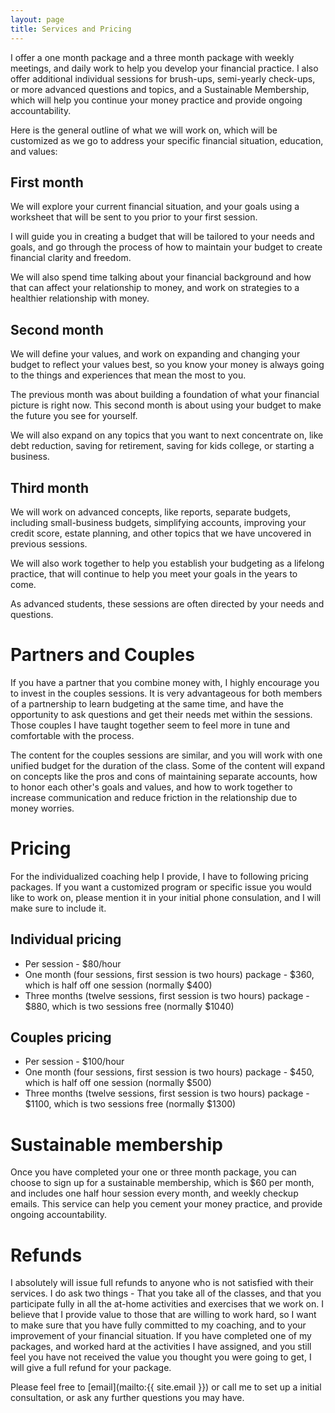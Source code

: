 ```yaml
---
layout: page
title: Services and Pricing
---
```


I offer a one month package and a three month package with weekly meetings, and daily work to help you develop your financial practice. I also offer additional individual sessions for brush-ups, semi-yearly check-ups, or more advanced questions and topics, and a Sustainable Membership, which will help you continue your money practice and provide ongoing accountability.

Here is the general outline of what we will work on, which will be customized as we go to address your specific financial situation, education, and values:

## First month
We will explore your current financial situation, and your goals using a worksheet that will be sent to you prior to your first session.

I will guide you in creating a budget that will be tailored to your needs and goals, and go through the process of how to maintain your budget to create financial clarity and freedom.

We will also spend time talking about your financial background and how that can affect your relationship to money, and work on strategies to a healthier relationship with money.

## Second month
We will define your values, and work on expanding and changing your budget to reflect your values best, so you know your money is always going to the things and experiences that mean the most to you. 

The previous month was about building a foundation of what your financial picture is right now. This second month is about using your budget to make the future you see for yourself.

We will also expand on any topics that you want to next concentrate on, like debt reduction, saving for retirement, saving for kids college, or starting a business.

## Third month
We will work on advanced concepts, like reports, separate budgets, including small-business budgets, simplifying accounts, improving your credit score, estate planning, and other topics that we have uncovered in previous sessions.

We will also work together to help you establish your budgeting as a lifelong practice, that will continue to help you meet your goals in the years to come.

As advanced students, these sessions are often directed by your needs and questions. 

# Partners and Couples
If you have a partner that you combine money with, I highly encourage you to invest in the couples sessions. It is very advantageous for both members of a partnership to learn budgeting at the same time, and have the opportunity to ask questions and get their needs met within the sessions. Those couples I have taught together seem to feel more in tune and comfortable with the process.

The content for the couples sessions are similar, and you will work with one unified budget for the duration of the class. Some of the content will expand on concepts like the pros and cons of maintaining separate accounts, how to honor each other's goals and values, and how to work together to increase communication and reduce friction in the relationship due to money worries.

# Pricing
For the individualized coaching help I provide, I have to following pricing packages. If you want a customized program or specific issue you would like to work on, please mention it in your initial phone consulation, and I will make sure to include it.

## Individual pricing
- Per session - $80/hour
- One month (four sessions, first session is two hours) package - $360, which is half off one session (normally $400)
- Three months (twelve sessions, first session is two hours) package - $880, which is two sessions free (normally $1040)

## Couples pricing
- Per session - $100/hour
- One month (four sessions, first session is two hours) package - $450, which is half off one session (normally $500)
- Three months (twelve sessions, first session is two hours) package - $1100, which is two sessions free (normally $1300)

# Sustainable membership
Once you have completed your one or three month package, you can choose to sign up for a sustainable membership, which is $60 per month, and includes one half hour session every month, and weekly checkup emails. This service can help you cement your money practice, and provide ongoing accountability.

# Refunds
I absolutely will issue full refunds to anyone who is not satisfied with their services. I do ask two things - That you take all of the classes, and that you participate fully in all the at-home activities and exercises that we work on. I believe that I provide value to those that are willing to work hard, so I want to make sure that you have fully committed to my coaching, and to your improvement of your financial situation. If you have completed one of my packages, and worked hard at the activities I have assigned, and you still feel you have not received the value you thought you were going to get, I will give a full refund for your package.

Please feel free to [email](mailto:{{ site.email }}) or call me to set up a initial consultation, or ask any further questions you may have. 